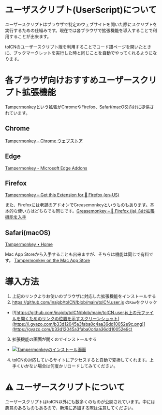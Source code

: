 # ユーザスクリプト(UserScript)について

ユーザースクリプトはブラウザで特定のウェブサイトを開いた際にスクリプトを実行するための仕組みです。現在では各ブラウザで拡張機能を導入することで利用することが出来ます。

toICNのユーザースクリプト版を利用することでコード譜ページを開いたときに、ブックマークレットを実行した時と同じことを自動でやってくれるようになります。

# 各ブラウザ向けおすすめユーザースクリプト拡張機能

[Tampermonkey](https://www.tampermonkey.net/)という拡張がChromeやFirefox、Safari(macOS)向けに提供されています。

## Chrome

[Tampermonkey \- Chrome ウェブストア](https://chrome.google.com/webstore/detail/tampermonkey/dhdgffkkebhmkfjojejmpbldmpobfkfo?hl=ja)

## Edge

[Tampermonkey \- Microsoft Edge Addons](https://microsoftedge.microsoft.com/addons/detail/tampermonkey/iikmkjmpaadaobahmlepeloendndfphd)

## Firefox

[Tampermonkey – Get this Extension for 🦊 Firefox \(en\-US\)](https://addons.mozilla.org/en-US/firefox/addon/tampermonkey/)

また、Firefoxには老舗のアドオンでGreasemonkeyというものもあります。基本的な使い方はどちらでも同じです。[Greasemonkey – 🦊 Firefox \(ja\) 向け拡張機能を入手](https://addons.mozilla.org/ja/firefox/addon/greasemonkey/) 

## Safari(macOS)

[Tampermonkey • Home](https://www.tampermonkey.net/?browser=safari)

Mac App Storeから入手することも出来ますが、そちらは機能は同じで有料です。 [‎Tampermonkey on the Mac App Store](https://apps.apple.com/app/apple-store/id1482490089?mt=8)

# 導入方法

1. 上記のリンクよりお使いのブラウザに対応した拡張機能をインストールする
2. https://github.com/inajob/toICN/blob/main/toICN.user.js の`Raw`をクリック
  - [![https://github.com/inajob/toICN/blob/main/toICN.user.js上の元ファイルを開くためのリンクの位置を示すスクリーンショット](https://i.gyazo.com/b33d12045a3faba0c4aa36dd10052e9c.png)](https://gyazo.com/b33d12045a3faba0c4aa36dd10052e9c)
3. 拡張機能の画面が開くのでインストールする
  - [![Tampermonkeyのインストール画面](https://i.gyazo.com/d13c44e029ed3290036e629b4019db26.png)](https://gyazo.com/d13c44e029ed3290036e629b4019db26)
4. toICNの対応しているサイトにアクセスすると自動で変換してくれます。上手くいかない場合は何度かリロードしてみてください。

# ⚠ ユーザースクリプトについて

ユーザースクリプトはtoICN以外にも数多くのものが公開されています。中には悪意のあるものもあるので、新規に追加する際は注意してください。


